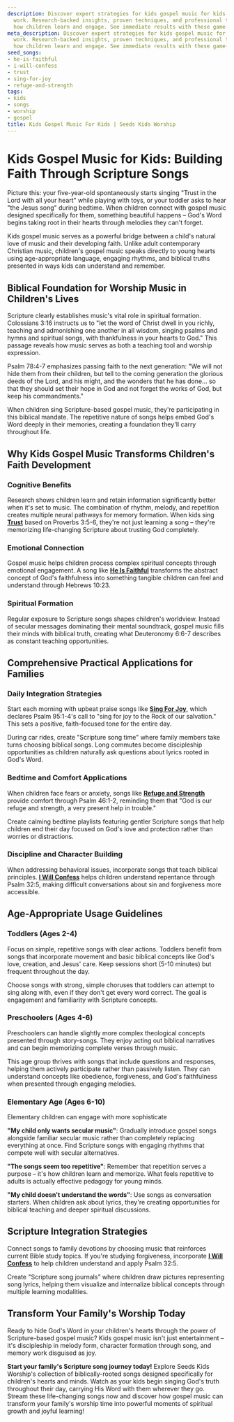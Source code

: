```yaml
---
description: Discover expert strategies for kids gospel music for kids that actually
  work. Research-backed insights, proven techniques, and professional tips that transform
  how children learn and engage. See immediate results with these game-changing methods!
meta_description: Discover expert strategies for kids gospel music for kids that actually
  work. Research-backed insights, proven techniques, and professional tips that transform
  how children learn and engage. See immediate results with these game-changing methods!
seed_songs:
- he-is-faithful
- i-will-confess
- trust
- sing-for-joy
- refuge-and-strength
tags:
- kids
- songs
- worship
- gospel
title: Kids Gospel Music For Kids | Seeds Kids Worship
---
```

# Kids Gospel Music for Kids: Building Faith Through Scripture Songs

Picture this: your five-year-old spontaneously starts singing "Trust in the Lord with all your heart" while playing with toys, or your toddler asks to hear "the Jesus song" during bedtime. When children connect with gospel music designed specifically for them, something beautiful happens – God's Word begins taking root in their hearts through melodies they can't forget.

Kids gospel music serves as a powerful bridge between a child's natural love of music and their developing faith. Unlike adult contemporary Christian music, children's gospel music speaks directly to young hearts using age-appropriate language, engaging rhythms, and biblical truths presented in ways kids can understand and remember.

## Biblical Foundation for Worship Music in Children's Lives

Scripture clearly establishes music's vital role in spiritual formation. Colossians 3:16 instructs us to "let the word of Christ dwell in you richly, teaching and admonishing one another in all wisdom, singing psalms and hymns and spiritual songs, with thankfulness in your hearts to God." This passage reveals how music serves as both a teaching tool and worship expression.

Psalm 78:4-7 emphasizes passing faith to the next generation: "We will not hide them from their children, but tell to the coming generation the glorious deeds of the Lord, and his might, and the wonders that he has done... so that they should set their hope in God and not forget the works of God, but keep his commandments."

When children sing Scripture-based gospel music, they're participating in this biblical mandate. The repetitive nature of songs helps embed God's Word deeply in their memories, creating a foundation they'll carry throughout life.

## Why Kids Gospel Music Transforms Children's Faith Development

### Cognitive Benefits
Research shows children learn and retain information significantly better when it's set to music. The combination of rhythm, melody, and repetition creates multiple neural pathways for memory formation. When kids sing [**Trust**](https://seedskidsworship.com/product/trust-proverbs-35-6-2/) based on Proverbs 3:5-6, they're not just learning a song – they're memorizing life-changing Scripture about trusting God completely.

### Emotional Connection
Gospel music helps children process complex spiritual concepts through emotional engagement. A song like [**He Is Faithful**](https://seedskidsworship.com/product/he-is-faithful-hebrews-1023/) transforms the abstract concept of God's faithfulness into something tangible children can feel and understand through Hebrews 10:23.

### Spiritual Formation
Regular exposure to Scripture songs shapes children's worldview. Instead of secular messages dominating their mental soundtrack, gospel music fills their minds with biblical truth, creating what Deuteronomy 6:6-7 describes as constant teaching opportunities.

## Comprehensive Practical Applications for Families

### Daily Integration Strategies
Start each morning with upbeat praise songs like [**Sing For Joy**](https://seedskidsworship.com/product/sing-for-joy-psalm-951-4-3/), which declares Psalm 95:1-4's call to "sing for joy to the Rock of our salvation." This sets a positive, faith-focused tone for the entire day.

During car rides, create "Scripture song time" where family members take turns choosing biblical songs. Long commutes become discipleship opportunities as children naturally ask questions about lyrics rooted in God's Word.

### Bedtime and Comfort Applications
When children face fears or anxiety, songs like [**Refuge and Strength**](https://seedskidsworship.com/product/refuge-and-strength-psalm-461-2-2/) provide comfort through Psalm 46:1-2, reminding them that "God is our refuge and strength, a very present help in trouble."

Create calming bedtime playlists featuring gentler Scripture songs that help children end their day focused on God's love and protection rather than worries or distractions.

### Discipline and Character Building
When addressing behavioral issues, incorporate songs that teach biblical principles. [**I Will Confess**](https://seedskidsworship.com/product/i-will-confess-psalm-325/) helps children understand repentance through Psalm 32:5, making difficult conversations about sin and forgiveness more accessible.

## Age-Appropriate Usage Guidelines

### Toddlers (Ages 2-4)
Focus on simple, repetitive songs with clear actions. Toddlers benefit from songs that incorporate movement and basic biblical concepts like God's love, creation, and Jesus' care. Keep sessions short (5-10 minutes) but frequent throughout the day.

Choose songs with strong, simple choruses that toddlers can attempt to sing along with, even if they don't get every word correct. The goal is engagement and familiarity with Scripture concepts.

### Preschoolers (Ages 4-6)
Preschoolers can handle slightly more complex theological concepts presented through story-songs. They enjoy acting out biblical narratives and can begin memorizing complete verses through music.

This age group thrives with songs that include questions and responses, helping them actively participate rather than passively listen. They can understand concepts like obedience, forgiveness, and God's faithfulness when presented through engaging melodies.

### Elementary Age (Ages 6-10)
Elementary children can engage with more sophisticate

**"My child only wants secular music"**: Gradually introduce gospel songs alongside familiar secular music rather than completely replacing everything at once. Find Scripture songs with engaging rhythms that compete well with secular alternatives.

**"The songs seem too repetitive"**: Remember that repetition serves a purpose – it's how children learn and memorize. What feels repetitive to adults is actually effective pedagogy for young minds.

**"My child doesn't understand the words"**: Use songs as conversation starters. When children ask about lyrics, they're creating opportunities for biblical teaching and deeper spiritual discussions.

## Scripture Integration Strategies

Connect songs to family devotions by choosing music that reinforces current Bible study topics. If you're studying forgiveness, incorporate [**I Will Confess**](https://seedskidsworship.com/product/i-will-confess-psalm-325/) to help children understand and apply Psalm 32:5.

Create "Scripture song journals" where children draw pictures representing song lyrics, helping them visualize and internalize biblical concepts through multiple learning modalities.

## Transform Your Family's Worship Today

Ready to hide God's Word in your children's hearts through the power of Scripture-based gospel music? Kids gospel music isn't just entertainment – it's discipleship in melody form, character formation through song, and memory work disguised as joy.

**Start your family's Scripture song journey today!** Explore Seeds Kids Worship's collection of biblically-rooted songs designed specifically for children's hearts and minds. Watch as your kids begin singing God's truth throughout their day, carrying His Word with them wherever they go. Stream these life-changing songs now and discover how gospel music can transform your family's worship time into powerful moments of spiritual growth and joyful learning!

<script type="application/ld+json">
{
  "@context": "https://schema.org",
  "@type": "Article",
  "headline": "Kids Gospel Music For Kids",
  "author": {
    "@type": "Organization",
    "name": "Seeds Kids Worship"
  },
  "publisher": {
    "@type": "Organization",
    "name": "Seeds Kids Worship",
    "logo": {
      "@type": "ImageObject",
      "url": "https://seedskidsworship.com/logo.png"
    }
  },
  "datePublished": "2025-09-05T12:38:57.392279",
  "dateModified": "2025-09-05T12:38:57.392293",
  "description": "Discover expert strategies for kids gospel music for kids that actually work. Research-backed insights, proven techniques, and professional tips that transform ",
  "mainEntityOfPage": {
    "@type": "WebPage",
    "@id": "https://seedskidsworship.com/activities/kids-gospel-music-for-kids/"
  }
}
</script>

<script type="application/ld+json">
{
  "@context": "https://schema.org",
  "@type": "Product",
  "name": "He Is Faithful",
  "description": "Trust-building song about holding fast to hope because He is faithful from Hebrews 10:23",
  "url": "https://seedskidsworship.com/product/he-is-faithful-hebrews-1023/",
  "brand": {
    "@type": "Brand",
    "name": "Seeds Kids Worship"
  },
  "category": "Children's Christian Music",
  "album": "Trust"
}
</script>

<script type="application/ld+json">
{
  "@context": "https://schema.org",
  "@type": "Product",
  "name": "I Will Confess",
  "description": "Repentance song about confessing sin and receiving forgiveness from Psalm 32:5",
  "url": "https://seedskidsworship.com/product/i-will-confess-psalm-325/",
  "brand": {
    "@type": "Brand",
    "name": "Seeds Kids Worship"
  },
  "category": "Children's Christian Music",
  "album": "I Am With You"
}
</script>

<script type="application/ld+json">
{
  "@context": "https://schema.org",
  "@type": "Product",
  "name": "Trust",
  "description": "Foundational song about trusting in the Lord with all your heart from Proverbs 3:5-6",
  "url": "https://seedskidsworship.com/product/trust-proverbs-35-6-2/",
  "brand": {
    "@type": "Brand",
    "name": "Seeds Kids Worship"
  },
  "category": "Children's Christian Music",
  "album": "Trust"
}
</script>

<script type="application/ld+json">
{
  "@context": "https://schema.org",
  "@type": "Product",
  "name": "Sing For Joy",
  "description": "Joyful worship song encouraging children to sing for joy to the Rock of salvation from
